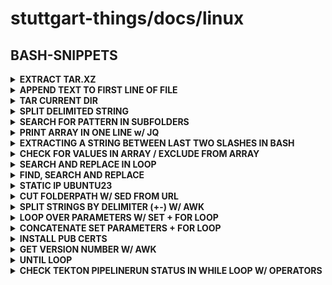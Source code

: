 # stuttgart-things/docs/linux

## BASH-SNIPPETS

<details><summary><b>EXTRACT TAR.XZ</b></summary>

```bash
tar -xf podlet-x86_64-unknown-linux-gnu.tar.xz
```

</details>

<details><summary><b>APPEND TEXT TO FIRST LINE OF FILE</b></summary>

```bash
echo 'vsphere_vm_template="/path/to/template"' | cat -  /tmp/vsphere-vm-tfvars.tpl
```

</details>

<details><summary><b>TAR CURRENT DIR</b></summary>

```bash
artifact_name=$(basename $PWD).tar.gz
touch ${artifact_name}
tar -czf ${artifact_name} --exclude=${artifact_name} .
```

</details>

<details><summary><b>SPLIT DELIMITED STRING</b></summary>

```bash
branch=ubuntu23-labda-vsphere
echo $(echo $branch | cut -d "-" -f 1) #ubuntu23
echo $(echo $branch | cut -d "-" -f 2) #labda
echo $(echo $branch | cut -d "-" -f 3) #vsphere
```

</details>

<details><summary><b>SEARCH FOR PATTERN IN SUBFOLDERS</b></summary>

```bash
SEARCH_PATH="/home/sthings/projects/ansible/test/collections/ansible_collections/sthings/deploy_rke/roles"
grep -A2 -B2 -Hrn 'ansible.builtin.include_role' ${SEARCH_PATH}
```

</details>

<details><summary><b>PRINT ARRAY IN ONE LINE w/ JQ</b></summary>

```bash
files=(one two three)
jq -c -n '$ARGS.positional' --args "${files[@]}"

```

</details>

<details><summary><b>EXTRACTING A STRING BETWEEN LAST TWO SLASHES IN BASH</b></summary>

```bash
string='/a/b/c/d/e'  # initial data
dir=${string%/*}     # trim everything past the last /
dir=${dir##*/}       # ...then remove everything before the last / remaining
printf '%s\n' "$dir" # demonstrate output
```

</details>



<details><summary><b>CHECK FOR VALUES IN ARRAY / EXCLUDE FROM ARRAY</b></summary>

```bash
#! /bin/bash

DIR="/home/sthings/projects/ansible/test/roles"
DIRS=$(ls ${DIR})

EXCLUDE_ROLE="configure_rke_node"
ALL_ROLES=$(echo ${DIRS[@]/$EXCLUDE_ROLE})

CHECK_FOR="download_install_binary"

if [[ ${DIRS[@]/$ALL_ROLES} =~ $CHECK_FOR ]]
then
  echo "ROLE FOUND"
else
  echo "ROLE NOT FOUND"
fi
```

</details>

<details><summary><b>SEARCH AND REPLACE IN LOOP</b></summary>

```bash
# GET ALL FILES
all_files=$(find test/install-configure-docker -type f)

# ECHO ALL FILES
echo $all_files

# SET NAMES
old=install-configure-docker
new=install_configure_docker

sed -i "s/${old}/${new}/g" $all_files
```

</details>

<details><summary><b>FIND, SEARCH AND REPLACE</b></summary>

```bash
# SEARCH FOR ALL FILES IN (SUB-)FOLDERS
find sthings/deploy_rke/roles/install_cofigure_docker -type f

# SEARCH AND REPLACE FOR ALL (FOUND) FILES IN (SUB-)FOLDERS
sed -i 's/install-configure-docker/install_configure_docker/g' $(find sthings/deploy_rke/roles/install_cofigure_docker -type f)
```

</details>

<details><summary><b>STATIC IP UBUNTU23</b></summary>

```bash
sudo cat <<EOF > /etc/netplan/00-installer-config.yaml
network:
  version: 2
  renderer: networkd
  ethernets:
    ens192:
      dhcp4: false
      dhcp6: false
      addresses:
        - 10.100.136.210/24
      routes:
        - to: default
          via: 10.100.136.254
      nameservers:
        addresses: [10.100.101.5]
EOF

sudo chmod 600 /etc/netplan/00-installer-config.yaml
sudo netplan --debug apply
```

</details>

<details><summary><b>CUT FOLDERPATH W/ SED FROM URL</b></summary>

```bash
git clone https://github.com/stuttgart-things/stuttgart-things.git
cd $(echo $(params.REPO_URL) | sed 's|.*/||' | sed 's/.git//g')
# https://github.com/stuttgart-things/stuttgart-things.git -> stuttgart-things
```

</details>

<details><summary><b>SPLIT STRINGS BY DELIMITER (+-) W/ AWK</b></summary>

```bash
path=$(awk -F+- '{print $1}' <<< 'git/data/github:token+-false+-GITHUB_TOKEN') # =git/data/github:token
convert=$(awk -F+- '{print $2}' <<< 'git/data/github:token+-false+-GITHUB_TOKEN') # =false
token=$(awk -F+- '{print $3}' <<< 'git/data/github:token+-false+-GITHUB_TOKEN') # =GITHUB_TOKEN
```

</details>

<details><summary><b>LOOP OVER PARAMETERS W/ SET + FOR LOOP</b></summary>

```bash
set great foo bar # set parameters
echo "$@" # test output
for argument in "$@"; do echo $argument ; done # loop over parameters

# loop over parameters andchange +- to : w/ sed
for argument in "$@"; do echo $argument | sed -e "s/+-/: /g" ; done
```

</details>

<details><summary><b>CONCATENATE SET PARAMETERS + FOR LOOP</b></summary>

```bash
set 'scanners vuln' 'timeout 30m'
output=" "; for argument in "$@"; do output=${output}'--'$argument' '; done
echo ${output} #--scanners vuln --timeout 30m
```

</details>

<details><summary><b>INSTALL PUB CERTS</b></summary>

```bash
# UBUNTU/ALPINE
VAULT_URL_LABUL=https://vault.labul.sva.de:8200
VAULT_URL_LABDA=https://vault.tiab.labda.sva.de:8200
VAULT_URL_LABUL_VSPHERE=https://vault-vsphere.labul.sva.de:8200
VAULT_URL_LABUL_PVE=https://vault-pve.labul.sva.de:8200
VAULT_URL_LABDA_VSPHERE=https://vault-vsphere.tiab.labda.sva.de:8200

# INSTALL VAULT CERTS
sudo wget -O /usr/local/share/ca-certificates/labul-ca.crt ${VAULT_URL_LABUL}/v1/pki/ca/pem --no-check-certificate \
sudo wget -O /usr/local/share/ca-certificates/labda-ca.crt ${VAULT_URL_LABDA}/v1/pki/ca/pem --no-check-certificate \
sudo wget -O /usr/local/share/ca-certificates/labul-vsphere-ca.crt ${VAULT_URL_LABUL_VSPHERE}/v1/pki/ca/pem --no-check-certificate \
sudo wget -O /usr/local/share/ca-certificates/labda-vsphere-ca.crt ${VAULT_URL_LABDA_VSPHERE}/v1/pki/ca/pem --no-check-certificate \
sudo wget -O /usr/local/share/ca-certificates/labul-pve.crt ${VAULT_URL_LABUL_PVE}/v1/pki/ca/pem --no-check-certificate \
sudo update-ca-certificates
```

</details>

<details><summary><b>GET VERSION NUMBER W/ AWK</b></summary>

```bash
python3 --version # Python 3.10.12
python3 --version | awk '{print $2}' # 3.10.12
```

</details>

<details><summary><b>UNTIL LOOP</b></summary>

```bash
#!/bin/bash

until skopeo inspect docker://registry.fedoraproject.org/fedora:latest
do
    echo checking..
    sleep 1
done
```

</details>

<details><summary><b>CHECK TEKTON PIPELINERUN STATUS IN WHILE LOOP W/ OPERATORS</b></summary>

```bash
#!/bin/bash
sleep=10
failed_prs=0
succeeded_prs=0
retries=0
max_retries=3

all_prs=$(tkn pr list -n tektoncd | grep -c alpine)
echo all pipelineRuns: ${all_prs}

while [[ ${failed_prs} -le 0  ]] || [[ ${succeeded_prs} -eq ${all_prs} ]] || [[ ${retries} -eq ${max_retries} ]]
do
    echo ${retries_left} retries left
    echo check/retry in ${sleep} seconds..
    sleep ${sleep}

    failed_prs=$(tkn pr list -n tektoncd | grep alpine | grep -c Failed)
    echo Failed pipelineRuns: ${failed_prs}
    tkn pr list -n tektoncd | grep alpine | grep Failed

    succeeded_prs=$(tkn pr list -n tektoncd | grep alpine | grep -c Succeeded)
    echo Succeeded pipelineRuns: ${succeeded_prs}
    tkn pr list -n tektoncd | grep alpine | grep Succeeded

    retries=`expr ${retries} + 1`
    retries_left=`expr ${max_retries} - ${retries}`
done

echo "Done watching pipelineRuns!"
echo Failed pipelineRuns: ${failed_prs}
echo Succeeded pipelineRuns: ${succeeded_prs}
```

</details>
